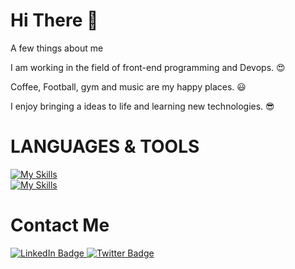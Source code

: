 # Hi There :wave:
A few things about me

I am working in the field of front-end programming and Devops. :heart_eyes:

Coffee, Football, gym and music are my happy places. :smiley:

I enjoy bringing a ideas to life and learning new technologies. :sunglasses:


# LANGUAGES & TOOLS 
[![My Skills](https://skills.thijs.gg/icons?i=js,react,redux,tailwind,github,nextjs)](https://skills.thijs.gg) </br>
[![My Skills](https://skills.thijs.gg/icons?i=linux,docker,ansible,kubernetes)](https://skills.thijs.gg) 



# Contact Me
<div id="badges">
  <a href="https://www.linkedin.com/in/reza-dehghan-18a238201">
    <img src="https://img.shields.io/badge/LinkedIn-blue?style=for-the-badge&logo=linkedin&logoColor=white" alt="LinkedIn Badge"/>
  </a>
  <a href="rezadd7@gmail.com">
    <img src="https://img.shields.io/badge/Gmail-red?style=for-the-badge&logo=gmail&logoColor=white" alt="Twitter Badge"/>
  </a>
</div>

